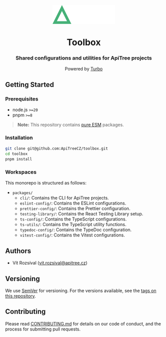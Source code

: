 <div align="center">

<a href="https://github.com/ApiTreeCZ">
<img alt="ApiTree s.r.o." src="https://raw.githubusercontent.com/ApiTreeCZ/toolbox/refs/heads/develop/public/apitree.png?v=2025-01-28" width="201" />
</a>

# Toolbox

### Shared configurations and utilities for ApiTree projects

Powered by [Turbo](https://turbo.build/repo/docs)

</div>

## Getting Started

### Prerequisites

- node.js `>=20`
- pnpm `>=8`

> **Note:** This repository contains [pure ESM](https://gist.github.com/sindresorhus/a39789f98801d908bbc7ff3ecc99d99c) packages.

### Installation

```bash
git clone git@github.com:ApiTreeCZ/toolbox.git
cd toolbox
pnpm install
```

### Workspaces

This monorepo is structured as follows:

- `packages/`
  - `cli/`: Contains the CLI for ApiTree projects.
  - `eslint-config/`: Contains the ESLint configurations.
  - `prettier-config/`: Contains the Prettier configuration.
  - `testing-library/`: Contains the React Testing Library setup.
  - `ts-config/`: Contains the TypeScript configurations.
  - `ts-utils/`: Contains the TypeScript utility functions.
  - `typedoc-config/`: Contains the TypeDoc configuration.
  - `vitest-config/`: Contains the Vitest configurations.

## Authors

- Vít Rozsíval ([vit.rozsival@apitree.cz](mailto:vit.rozsival@apitree.cz))

## Versioning

We use [SemVer](http://semver.org/) for versioning. For the versions available, see
the [tags on this repository](https://github.com/ApiTreeCZ/toolbox/tags).

## Contributing

Please read [CONTRIBUTING.md](./CONTRIBUTING.md) for details on our code of conduct, and the process for submitting pull
requests.
